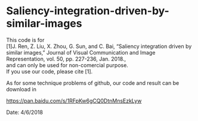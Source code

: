 # Saliency-integration-driven-by-similar-images

This code is for  
[1]J. Ren, Z. Liu, X. Zhou, G. Sun, and C. Bai, “Saliency integration driven by similar images,” Journal of Visual Communication and Image Representation, vol. 50, pp. 227-236, Jan. 2018.,  
and can only be used for non-comercial purpose.  
If you use our code, please cite [1].  


As for some technique problems of github, our code and result can be download in  

https://pan.baidu.com/s/1RFpKw6gCQ0DtnMnsEzkLyw  


Date: 4/6/2018
